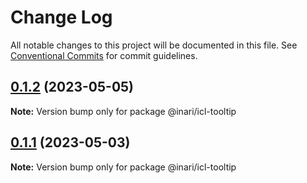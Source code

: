 # Change Log

All notable changes to this project will be documented in this file.
See [Conventional Commits](https://conventionalcommits.org) for commit guidelines.

## [0.1.2](https://github.com/manu-bujes/inari-kuro-turbo/compare/@inari/icl-tooltip@0.1.1...@inari/icl-tooltip@0.1.2) (2023-05-05)

**Note:** Version bump only for package @inari/icl-tooltip

## [0.1.1](https://github.com/manu-bujes/inari-kuro-turbo/compare/@inari/icl-tooltip@0.1.0...@inari/icl-tooltip@0.1.1) (2023-05-03)

**Note:** Version bump only for package @inari/icl-tooltip

